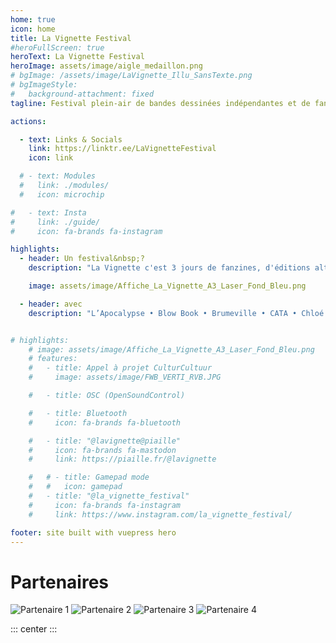 ```yaml
---
home: true
icon: home
title: La Vignette Festival
#heroFullScreen: true
heroText: La Vignette Festival
heroImage: assets/image/aigle_medaillon.png
# bgImage: /assets/image/LaVignette_Illu_SansTexte.png
# bgImageStyle:
#   background-attachment: fixed
tagline: Festival plein-air de bandes dessinées indépendantes et de fanzines <br> à Saint-Gilles (1060)

actions:

  - text: Links & Socials
    link: https://linktr.ee/LaVignetteFestival
    icon: link

  # - text: Modules
  #   link: ./modules/
  #   icon: microchip

#   - text: Insta
#     link: ./guide/
#     icon: fa-brands fa-instagram

highlights:
  - header: Un festival&nbsp;?
    description: "La Vignette c'est 3 jours de fanzines, d'éditions alternatives, de rencontres & de concerts en plein air&nbsp;! Mais aussi une exposition à la librairie Léviathan et plein d'autres surprises, youpi&nbsp;! <br> Rendez-vous sur la Place Van Meenen à Saint-Gilles, du 13 au 15 juin 2025."

    image: assets/image/Affiche_La_Vignette_A3_Laser_Fond_Bleu.png

  - header: avec
    description: "L’Apocalypse • Blow Book • Brumeville • CATA • Chloé Holst‑Stepanian • CotCotCot Éditions • Courte Échelle • Du Noir Sous les Ongles • L’Employé·e du moi • En 3000 Éditions • Fémixion • FLOWERSFIELD • FRMK • Gnomus & Zitrance • Guerre Molle • Ice Screen • Labrys Éditions • Mardi Soir • Mélanie Utzmann‑North • Paratoner • Phenicusa Press • Poïjuku Tessy • Poil dans la Main • Que Scay-Je ? • Quintal • Le Sabot • Spectre • Sterput • Les Sukkubes"


# highlights:
    # image: assets/image/Affiche_La_Vignette_A3_Laser_Fond_Bleu.png
    # features:
    #   - title: Appel à projet CulturCultuur
    #     image: assets/image/FWB_VERTI_RVB.JPG

    #   - title: OSC (OpenSoundControl)

    #   - title: Bluetooth
    #     icon: fa-brands fa-bluetooth

    #   - title: "@lavignette@piaille"
    #     icon: fa-brands fa-mastodon
    #     link: https://piaille.fr/@lavignette

    #   # - title: Gamepad mode
    #   #   icon: gamepad
    #   - title: "@la_vignette_festival"
    #     icon: fa-brands fa-instagram
    #     link: https://www.instagram.com/la_vignette_festival/

footer: site built with vuepress hero
---
```


<div class="partenaires-section">
  <h1> Partenaires </h1>
  <img src="/assets/image/Logo_St_Gilles_Commune_Brun.svg" alt="Partenaire 1" />
  <img src="/assets/image/Logo_Culture1060_BRUN.svg" alt="Partenaire 2" class="logo logo--small" />
  <img src="/assets/image/Logo_Loterie_BRUN.svg" alt="Partenaire 3" />
  <img src="/assets/image/Logo_FWB_BRUN.svg" alt="Partenaire 4" />
</div>


::: center
:::

<div class="ml-embedded" data-form="MkmBiW"></div>


